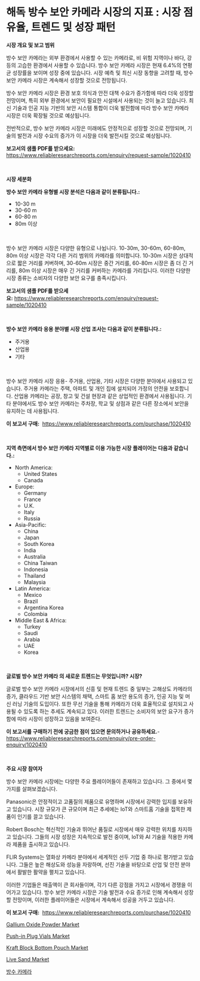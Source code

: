 <p><h1>해독 방수 보안 카메라 시장의 지표 : 시장 점유율, 트렌드 및 성장 패턴</h1></p><p><strong>시장 개요 및 보고 범위</strong></p>
<p><p>방수 보안 카메라는 외부 환경에서 사용할 수 있는 카메라로, 비 위험 지역이나 바다, 강 등의 고습한 환경에서 사용할 수 있습니다. 방수 보안 카메라 시장은 현재 6.4%의 연평균 성장률을 보이며 성장 중에 있습니다. 시장 예측 및 최신 시장 동향을 고려할 때, 방수 보안 카메라 시장은 계속해서 성장할 것으로 전망됩니다.</p><p>방수 보안 카메라 시장은 환경 보호 의식과 안전 대책 수요가 증가함에 따라 더욱 성장할 전망이며, 특히 외부 환경에서 보안이 필요한 시설에서 사용되는 것이 늘고 있습니다. 최신 기술과 인공 지능 기반의 보안 시스템 통합이 더욱 발전함에 따라 방수 보안 카메라 시장은 더욱 확장될 것으로 예상됩니다.</p><p>전반적으로, 방수 보안 카메라 시장은 미래에도 안정적으로 성장할 것으로 전망되며, 기술의 발전과 시장 수요의 증가가 이 시장을 더욱 발전시킬 것으로 예상됩니다.</p></p>
<p><strong>보고서의 샘플 PDF를 받으세요:</strong> <a href="https://www.reliableresearchreports.com/enquiry/request-sample/1020410">https://www.reliableresearchreports.com/enquiry/request-sample/1020410</a></p>
<p>&nbsp;</p>
<p><strong>시장 세분화</strong></p>
<p><strong>방수 보안 카메라 유형별 시장 분석은 다음과 같이 분류됩니다.:</strong></p>
<p><ul><li>10-30 m</li><li>30-60 m</li><li>60-80 m</li><li>80m 이상</li></ul></p>
<p>&nbsp;</p>
<p><p>방수 보안 카메라 시장은 다양한 유형으로 나뉩니다. 10-30m, 30-60m, 60-80m, 80m 이상 시장은 각각 다른 거리 범위의 카메라를 의미합니다. 10-30m 시장은 상대적으로 짧은 거리를 커버하며, 30-60m 시장은 중간 거리를, 60-80m 시장은 좀 더 긴 거리를, 80m 이상 시장은 매우 긴 거리를 커버하는 카메라를 가리킵니다. 이러한 다양한 시장 종류는 소비자의 다양한 보안 요구를 충족시킵니다.</p></p>
<p><strong>보고서의 샘플 PDF를 받으세요:</strong>&nbsp;<a href="https://www.reliableresearchreports.com/enquiry/request-sample/1020410">https://www.reliableresearchreports.com/enquiry/request-sample/1020410</a></p>
<p>&nbsp;</p>
<p><strong> 방수 보안 카메라 응용 분야별 시장 산업 조사는 다음과 같이 분류됩니다.:</strong></p>
<p><ul><li>주거용</li><li>산업용</li><li>기타</li></ul></p>
<p>&nbsp;</p>
<p><p>방수 보안 카메라 시장 응용- 주거용, 산업용, 기타 시장은 다양한 분야에서 사용되고 있습니다. 주거용 카메라는 주택, 아파트 및 개인 집에 설치되어 가정의 안전을 보호합니다. 산업용 카메라는 공장, 창고 및 건설 현장과 같은 상업적인 환경에서 사용됩니다. 기타 분야에서도 방수 보안 카메라는 주차장, 학교 및 상점과 같은 다른 장소에서 보안을 유지하는 데 사용됩니다.</p></p>
<p><strong>이 보고서 구매:</strong>&nbsp; <a href="https://www.reliableresearchreports.com/purchase/1020410">https://www.reliableresearchreports.com/purchase/1020410</a></p>
<p>&nbsp;</p>
<p><strong>지역 측면에서 방수 보안 카메라 지역별로 이용 가능한 시장 플레이어는 다음과 같습니다.:</strong></p>
<p><ul>
    <li>
        North America:
        <ul>
            <li>United States</li>
            <li>Canada</li>
        </ul>
    </li>
    <li>
        Europe:
        <ul>
            <li>Germany</li>
            <li>France</li>
            <li>U.K.</li>
            <li>Italy</li>
            <li>Russia</li>
        </ul>
    </li>
    <li>
        Asia-Pacific:
        <ul>
            <li>China</li>
            <li>Japan</li>
            <li>South Korea</li>
            <li>India</li>
            <li>Australia</li>
            <li>China Taiwan</li>
            <li>Indonesia</li>
            <li>Thailand</li>
            <li>Malaysia</li>
        </ul>
    </li>
    <li>
        Latin America:
        <ul>
            <li>Mexico</li>
            <li>Brazil</li>
            <li>Argentina Korea</li>
            <li>Colombia</li>
        </ul>
    </li>
    <li>
        Middle East & Africa:
        <ul>
            <li>Turkey</li>
            <li>Saudi</li>
            <li>Arabia</li>
            <li>UAE</li>
            <li>Korea</li>
        </ul>
    </li>
    </ul></p>
<p>&nbsp;</p>
<p><strong>글로벌 방수 보안 카메라 의 새로운 트렌드는 무엇입니까? 시장?</strong></p>
<p><p>글로벌 방수 보안 카메라 시장에서의 신흥 및 현재 트렌드 중 일부는 고해상도 카메라의 증가, 클라우드 기반 보안 시스템의 채택, 스마트 홈 보안 용도의 증가, 인공 지능 및 머신 러닝 기술의 도입이다. 또한 무선 기술을 통해 카메라가 더욱 효율적으로 설치되고 사용될 수 있도록 하는 추세도 계속되고 있다. 이러한 트렌드는 소비자의 보안 요구가 증가함에 따라 시장이 성장하고 있음을 보여준다.</p></p>
<p><strong>이 보고서를 구매하기 전에 궁금한 점이 있으면 문의하거나 공유하세요.</strong>- <a href="https://www.reliableresearchreports.com/enquiry/pre-order-enquiry/1020410">https://www.reliableresearchreports.com/enquiry/pre-order-enquiry/1020410</a></p>
<p>&nbsp;</p>
<p><strong>주요 시장 참여자</strong></p>
<p><p>방수 보안 카메라 시장에는 다양한 주요 플레이어들이 존재하고 있습니다. 그 중에서 몇 가지를 살펴보겠습니다.</p><p>Panasonic은 안정적이고 고품질의 제품으로 유명하며 시장에서 강력한 입지를 보유하고 있습니다. 시장 규모가 큰 규모이며 최근 추세에는 IoT와 스마트홈 기술을 접목한 제품이 인기를 끌고 있습니다.</p><p>Robert Bosch는 혁신적인 기술과 뛰어난 품질로 시장에서 매우 강력한 위치를 차지하고 있습니다. 그들의 시장 성장은 지속적으로 발전 중이며, IoT와 AI 기술을 적용한 카메라 제품을 출시하고 있습니다.</p><p>FLIR Systems는 열화상 카메라 분야에서 세계적인 선두 기업 중 하나로 평가받고 있습니다. 그들은 높은 해상도와 성능을 자랑하며, 선진 기술을 바탕으로 산업 및 안전 분야에서 활발한 활약을 펼치고 있습니다.</p><p>이러한 기업들은 매출액이 큰 회사들이며, 각기 다른 강점을 가지고 시장에서 경쟁을 이어가고 있습니다. 방수 보안 카메라 시장은 기술 발전과 수요 증가로 인해 계속해서 성장할 전망이며, 이러한 플레이어들은 시장에서 계속해서 성공을 거두고 있습니다.</p></p>
<p><strong>이 보고서 구매:</strong>&nbsp;&nbsp;<a href="https://www.reliableresearchreports.com/purchase/1020410">https://www.reliableresearchreports.com/purchase/1020410</a></p>
<p><p><a href="https://github.com/irfadac/Market-Research-Report-List-2/blob/main/gallium-oxide-powder-market.md">Gallium Oxide Powder Market</a></p><p><a href="https://issuu.com/reportprime-2/docs/push-in-plug-vials-market-size-2030.pptx">Push-in Plug Vials Market</a></p><p><a href="https://issuu.com/reportprime-2/docs/kraft-block-bottom-pouch-market-size-2030.pptx">Kraft Block Bottom Pouch Market</a></p><p><a href="https://github.com/ashepherd82/Market-Research-Report-List-3/blob/main/live-sand-market.md">Live Sand Market</a></p><p><a href="https://github.com/lkwggful07722/Market-Research-Report-List-1/blob/main/4874788192552.md">방수 카메라</a></p></p>
